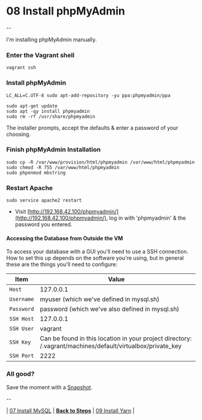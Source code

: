 # 08 Install phpMyAdmin

--

I'm installing phpMyAdmin manually.

### Enter the Vagrant shell

```
vagrant ssh
```

### Install phpMyAdmin

```
LC_ALL=C.UTF-8 sudo apt-add-repository -yu ppa:phpmyadmin/ppa

sudo apt-get update
sudo apt -qy install phpmyadmin
sudo rm -rf /usr/share/phpmyadmin
```

The installer prompts, accept the defaults & enter a password of your choosing.

### Finish phpMyAdmin Installation

```
sudo cp -R /var/www/provision/html/phpmyadmin /var/www/html/phpmyadmin
sudo chmod -R 755 /var/www/html/phpmyadmin
sudo phpenmod mbstring
```

### Restart Apache

```
sudo service apache2 restart
```

* Visit [http://192.168.42.100/phpmyadmin/](http://192.168.42.100/phpmyadmin/), log in with 'phpmyadmin' & the password you entered.

#### Accessing the Database from Outside the VM

To access your database with a GUI you'll need to use a SSH connection. How to set this up depends on the software you're using, but in general these are the things you'll need to configure:

Item | Value
---- | -----
`Host` | 127.0.0.1
`Username` | myuser (which we've defined in mysql.sh)
`Password` | password (which we've also defined in mysql.sh)
`SSH Host` | 127.0.0.1
`SSH User` | vagrant
`SSH Key` | Can be found in this location in your project directory: /.vagrant/machines/default/virtualbox/private_key
`SSH Port` | 2222

### All good?

Save the moment with a [Snapshot](./Snapshots.md).

--

| [07 Install MySQL](./07_Install_MySQL.md)
| [**Back to Steps**](../README.md)
| [09 Install Yarn](./09_Install_Yarn.md)
|
